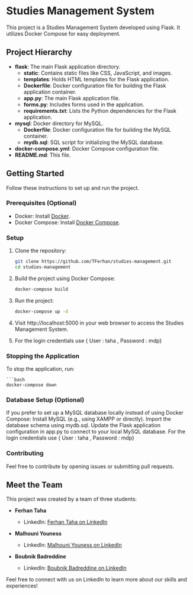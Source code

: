 # Studies Management System

This project is a Studies Management System developed using Flask. It utilizes Docker Compose for easy deployment.

## Project Hierarchy

- **flask**: The main Flask application directory.
  - **static**: Contains static files like CSS, JavaScript, and images.
  - **templates**: Holds HTML templates for the Flask application.
  - **Dockerfile**: Docker configuration file for building the Flask application container.
  - **app.py**: The main Flask application file.
  - **forms.py**: Includes forms used in the application.
  - **requirements.txt**: Lists the Python dependencies for the Flask application.
- **mysql**: Docker directory for MySQL.
  - **Dockerfile**: Docker configuration file for building the MySQL container.
  - **mydb.sql**: SQL script for initializing the MySQL database.
- **docker-compose.yml**: Docker Compose configuration file.
- **README.md**: This file.

## Getting Started

Follow these instructions to set up and run the project.

### Prerequisites (Optional)

- Docker: Install [Docker](https://docs.docker.com/get-docker/).
- Docker Compose: Install [Docker Compose](https://docs.docker.com/compose/install/).

### Setup

1. Clone the repository:
   ```bash
   git clone https://github.com/TFerhan/studies-management.git
   cd studies-management
   
2. Build the project using Docker Compose:
   ```bash
   docker-compose build

3. Run the project:
   ```bash
   docker-compose up -d

4. Visit http://localhost:5000 in your web browser to access the Studies Management System.

5. For the login credentials use { User : taha , Password : mdp} 

### Stopping the Application

To stop the application, run:

    ```bash
    docker-compose down

### Database Setup (Optional)
If you prefer to set up a MySQL database locally instead of using Docker Compose:
Install MySQL (e.g., using XAMPP or directly).
Import the database schema using mydb.sql.
Update the Flask application configuration in app.py to connect to your local MySQL database.
For the login credentials use { User : taha , Password : mdp} 

### Contributing
Feel free to contribute by opening issues or submitting pull requests.

## Meet the Team

This project was created by a team of three students:

- **Ferhan Taha**
  - LinkedIn: [Ferhan Taha on LinkedIn](https://www.linkedin.com/in/tferhan/)

- **Malhouni Youness**
  - LinkedIn: [Malhouni Youness on LinkedIn](https://www.linkedin.com/in/youness-malhouni/)

- **Boubnik Badreddine**
  - LinkedIn: [Boubnik Badreddine on LinkedIn](https://www.linkedin.com/in/badr-eddine-boubnik/)

Feel free to connect with us on LinkedIn to learn more about our skills and experiences!

